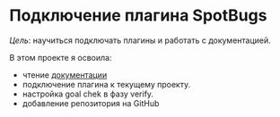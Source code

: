 # Подключение плагина SpotBugs

*Цель*: научиться подключать плагины и работать с документацией.

В этом проекте я освоила:
* чтение [документации](https://spotbugs.readthedocs.io/en/latest/bugDescriptions.html)
* подключение плагина к текущему проекту.
* настройка goal chek в фазу verify.
* добавление репозитория на GitHub 

